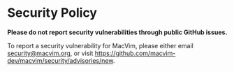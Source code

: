 # Security Policy

**Please do not report security vulnerabilities through public GitHub issues.**

To report a security vulnerability for MacVim, please either email security@macvim.org, or visit https://github.com/macvim-dev/macvim/security/advisories/new.
